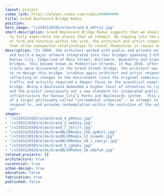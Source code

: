```yaml
---
layout: project
vimeo_link: https://player.vimeo.com/video/#########
title: Grand Boulevard Bridge Redux
position: 
hero_image: "/v1593126503/eldo/Grand_6_a97vjz.jpg"
short-description: Grand Boulevard Bridge Redux suggests that we should slow down
  to fully experience the places that we inhabit. By tapping into the pragmatic languages
  of form and function within the site, the architect and artist composed frameworks
  that allow unexpected relationships to reveal themselves in casual encounters.
description: "In 2009, the architect worked with public and private entities to design
  and build a major artwork integrated into four bridges spanning I-670 in downtown
  Kansas City. Comprised of Main Street, Baltimore, Wyandotte and Grand Boulevard
  bridges, this became known as Pedestrian Strands. In May 2016, after structural
  cracks were discovered in the Grand Street bridge, the architect was commissioned
  to re-design this bridge. \n\nOnce again architect and artist responded to the site,
  reflecting on changes to the environment since the original commission. Increased
  traffic and activity required a deeper focus on the acoustical experience of the
  bridge. Being a Boulevard demanded a higher level of attention to lighting and finishes,
  and the project consciously set a new standard for integrated public art within
  infrastructure for Kansas City’s Parks and Boulevards system.  This project is part
  of a larger philosophy called “incremental urbanism” — an attempt to keep pace with,
  respond to, and provoke contemplation within the evolution of the urban environment.
  \n"
images:
- "/v1593126503/eldo/Grand_4_p9h3vn.jpg"
- "/v1593126503/eldo/Grand_2_oe831y.jpg"
- "/v1593126504/eldo/Grand_7_j6ltjr.jpg"
- "/v1593126510/eldo/GrandBLVDRedux_15b_ay0etl.jpg"
- "/v1593126510/eldo/GrandBLVDRedux_13_osaw4n.jpg"
- "/v1593126510/eldo/GrandBLVDRedux_20_1_cmecyc.jpg"
- "/v1593126503/eldo/Grand_5_jghakv.jpg"
- "/v1593126628/eldo/GrandBLVDRedux_16_e9wfy4.jpg"
related_projects: []
architecture: true
curatorial: true
urban-design: true
education: false
fabrication: true
published: false

---
```

